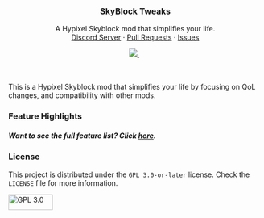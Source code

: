 <h3 align="center">SkyBlock Tweaks</h3>

  <p align="center">
    A Hypixel Skyblock mod that simplifies your life.
    <br />
    <a href="https://discord.gg/avrPG8dwam">Discord Server</a>
    ·
    <a href="https://github.com/MrFast-js/Skyblock-Tweaks/pulls">Pull Requests</a>
    ·
    <a href="https://github.com/MrFast-js/Skyblock-Tweaks/issues">Issues</a>
  </p>
</div>

<div align="center">
  <a href="https://github.com/MrFast-js/Skyblock-Tweaks/releases">
    <img src="https://img.shields.io/github/downloads/mrfast-js/skyblock-tweaks/total?label=Downloads&color=brightgreen&style=flat-square alt="Downloads"> </a>&nbsp;
    <a href="https://codeberg.org/thatonecoder/style-guidelines>
      <img src="https://img.shields.io/badge/Style%20Guide-Own-brightgreen?style=flat-square alt="Style Guide">
    </a>
</div>
<br><br>

This is a Hypixel Skyblock mod that simplifies your life by focusing on QoL changes, and compatibility with other mods.

### Feature Highlights

##### Want to see the full feature list? Click [here](FEATURE_LIST.md).

### License
This project is distributed under the `GPL 3.0-or-later` license. Check the `LICENSE` file for more information.

<a href="https://www.gnu.org/licenses/gpl-3.0.en.html">
  <img src="https://www.gnu.org/graphics/gplv3-88x31.png" alt="GPL 3.0" width="88" height="31">
</a>
